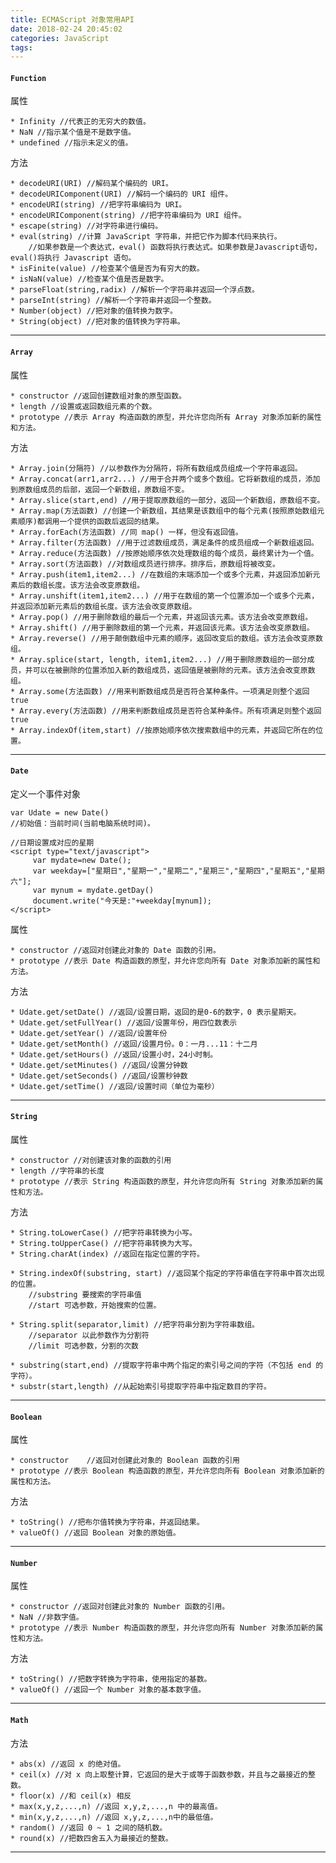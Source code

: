 ```yaml
---
title: ECMAScript 对象常用API
date: 2018-02-24 20:45:02
categories: JavaScript
tags:
---
```

 
#### `Function`

属性

	* Infinity //代表正的无穷大的数值。
	* NaN //指示某个值是不是数字值。
	* undefined //指示未定义的值。

方法

	* decodeURI(URI) //解码某个编码的 URI。
	* decodeURIComponent(URI) //解码一个编码的 URI 组件。
	* encodeURI(string) //把字符串编码为 URI。
	* encodeURIComponent(string) //把字符串编码为 URI 组件。
	* escape(string) //对字符串进行编码。
	* eval(string) //计算 JavaScript 字符串，并把它作为脚本代码来执行。
		//如果参数是一个表达式，eval() 函数将执行表达式。如果参数是Javascript语句，eval()将执行 Javascript 语句。
	* isFinite(value) //检查某个值是否为有穷大的数。
	* isNaN(value) //检查某个值是否是数字。
	* parseFloat(string,radix) //解析一个字符串并返回一个浮点数。
	* parseInt(string) //解析一个字符串并返回一个整数。
	* Number(object) //把对象的值转换为数字。
	* String(object) //把对象的值转换为字符串。

---

#### `Array`

属性

	* constructor //返回创建数组对象的原型函数。
	* length //设置或返回数组元素的个数。
	* prototype //表示 Array 构造函数的原型，并允许您向所有 Array 对象添加新的属性和方法。

方法

	* Array.join(分隔符) //以参数作为分隔符，将所有数组成员组成一个字符串返回。
	* Array.concat(arr1,arr2...) //用于合并两个或多个数组。它将新数组的成员，添加到原数组成员的后部，返回一个新数组，原数组不变。
	* Array.slice(start,end) //用于提取原数组的一部分，返回一个新数组，原数组不变。
	* Array.map(方法函数) //创建一个新数组，其结果是该数组中的每个元素(按照原始数组元素顺序)都调用一个提供的函数后返回的结果。
	* Array.forEach(方法函数) //同 map() 一样，但没有返回值。
	* Array.filter(方法函数) //用于过滤数组成员，满足条件的成员组成一个新数组返回。
	* Array.reduce(方法函数) //按原始顺序依次处理数组的每个成员，最终累计为一个值。
	* Array.sort(方法函数) //对数组成员进行排序。排序后，原数组将被改变。
	* Array.push(item1,item2...) //在数组的末端添加一个或多个元素，并返回添加新元素后的数组长度。该方法会改变原数组。
	* Array.unshift(item1,item2...) //用于在数组的第一个位置添加一个或多个元素，并返回添加新元素后的数组长度。该方法会改变原数组。
	* Array.pop() //用于删除数组的最后一个元素，并返回该元素。该方法会改变原数组。
	* Array.shift() //用于删除数组的第一个元素，并返回该元素。该方法会改变原数组。
	* Array.reverse() //用于颠倒数组中元素的顺序，返回改变后的数组。该方法会改变原数组。
	* Array.splice(start, length, item1,item2...) //用于删除原数组的一部分成员，并可以在被删除的位置添加入新的数组成员，返回值是被删除的元素。该方法会改变原数组。
	* Array.some(方法函数) //用来判断数组成员是否符合某种条件。一项满足则整个返回 true 
	* Array.every(方法函数) //用来判断数组成员是否符合某种条件。所有项满足则整个返回 true
	* Array.indexOf(item,start) //按原始顺序依次搜索数组中的元素，并返回它所在的位置。

---

#### `Date`

定义一个事件对象

	var Udate = new Date()
	//初始值：当前时间(当前电脑系统时间)。
	
	//日期设置成对应的星期
	<script type="text/javascript">
		 var mydate=new Date();
		 var weekday=["星期日","星期一","星期二","星期三","星期四","星期五","星期六"];
		 var mynum = mydate.getDay()
		 document.write("今天是:"+weekday[mynum]);
	</script>

属性
	
	* constructor //返回对创建此对象的 Date 函数的引用。
	* prototype //表示 Date 构造函数的原型，并允许您向所有 Date 对象添加新的属性和方法。

方法 
	
	* Udate.get/setDate() //返回/设置日期，返回的是0-6的数字，0 表示星期天。
	* Udate.get/setFullYear() //返回/设置年份，用四位数表示
	* Udate.get/setYear() //返回/设置年份
	* Udate.get/setMonth() //返回/设置月份。0：一月...11：十二月
	* Udate.get/setHours() //返回/设置小时，24小时制。
	* Udate.get/setMinutes() //返回/设置分钟数
	* Udate.get/setSeconds() //返回/设置秒钟数
	* Udate.get/setTime() //返回/设置时间（单位为毫秒）

---

#### `String`

属性

	* constructor //对创建该对象的函数的引用
	* length //字符串的长度
	* prototype //表示 String 构造函数的原型，并允许您向所有 String 对象添加新的属性和方法。

方法

	* String.toLowerCase() //把字符串转换为小写。
	* String.toUpperCase() //把字符串转换为大写。
	* String.charAt(index) //返回在指定位置的字符。
	
	* String.indexOf(substring, start) //返回某个指定的字符串值在字符串中首次出现的位置。
		//substring 要搜索的字符串值
		//start 可选参数，开始搜索的位置。
	
	* String.split(separator,limit) //把字符串分割为字符串数组。
		//separator 以此参数作为分割符
		//limit 可选参数，分割的次数
	
	* substring(start,end) //提取字符串中两个指定的索引号之间的字符（不包括 end 的字符）。
	* substr(start,length) //从起始索引号提取字符串中指定数目的字符。

---

#### `Boolean`

属性

	* constructor	 //返回对创建此对象的 Boolean 函数的引用
	* prototype //表示 Boolean 构造函数的原型，并允许您向所有 Boolean 对象添加新的属性和方法。
	
方法

	* toString() //把布尔值转换为字符串，并返回结果。
	* valueOf() //返回 Boolean 对象的原始值。

---

#### `Number`

属性

	* constructor //返回对创建此对象的 Number 函数的引用。
	* NaN //非数字值。
	* prototype //表示 Number 构造函数的原型，并允许您向所有 Number 对象添加新的属性和方法。

方法

	* toString() //把数字转换为字符串，使用指定的基数。
	* valueOf() //返回一个 Number 对象的基本数字值。

---

#### `Math`

方法

	* abs(x) //返回 x 的绝对值。
	* ceil(x) //对 x 向上取整计算，它返回的是大于或等于函数参数，并且与之最接近的整数。
	* floor(x) //和 ceil(x) 相反
	* max(x,y,z,...,n) //返回 x,y,z,...,n 中的最高值。
	* min(x,y,z,...,n) //返回 x,y,z,...,n中的最低值。
	* random() //返回 0 ~ 1 之间的随机数。
	* round(x) //把数四舍五入为最接近的整数。

---